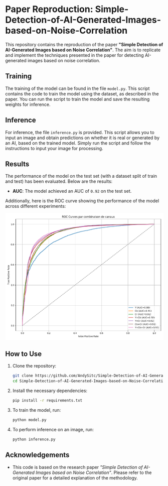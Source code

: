 # Paper Reproduction: Simple-Detection-of-AI-Generated-Images-based-on-Noise-Correlation

This repository contains the reproduction of the paper **"Simple Detection of AI-Generated Images based on Noise Correlation"**. The aim is to replicate and implement the techniques presented in the paper for detecting AI-generated images based on noise correlation.

## Training

The training of the model can be found in the file `model.py`. This script contains the code to train the model using the dataset, as described in the paper. You can run the script to train the model and save the resulting weights for inference.

## Inference

For inference, the file `inference.py` is provided. This script allows you to input an image and obtain predictions on whether it is real or generated by an AI, based on the trained model. Simply run the script and follow the instructions to input your image for processing.

## Results

The performance of the model on the test set (with a dataset split of train and test) has been evaluated. Below are the results:

- **AUC**: The model achieved an AUC of `0.92` on the test set.

Additionally, here is the ROC curve showing the performance of the model across different experiments:

![ROC Curve](charts/ID-TEST_alaska_roc_curves_30000_images.png)

## How to Use

1. Clone the repository:
    ```bash
    git clone https://github.com/AndySitc/Simple-Detection-of-AI-Generated-Images-based-on-Noise-Correlation-reproduction.git
    cd Simple-Detection-of-AI-Generated-Images-based-on-Noise-Correlation-reproduction
    ```

2. Install the necessary dependencies:
    ```bash
    pip install -r requirements.txt
    ```

3. To train the model, run:
    ```bash
    python model.py
    ```

4. To perform inference on an image, run:
    ```bash
    python inference.py
    ```


## Acknowledgements

- This code is based on the research paper *"Simple Detection of AI-Generated Images based on Noise Correlation"*. Please refer to the original paper for a detailed explanation of the methodology.

